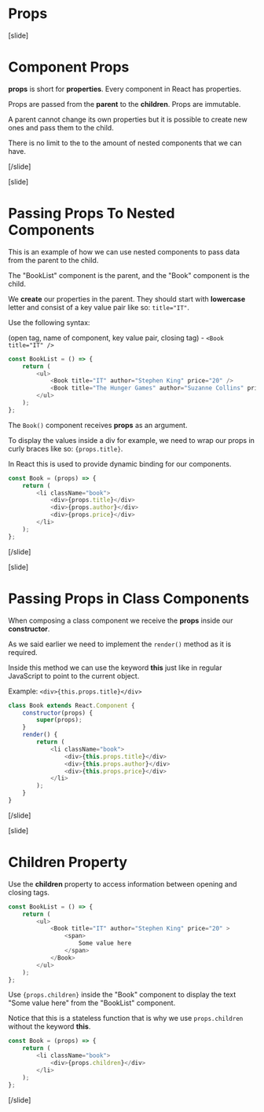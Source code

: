 # Props

[slide]

# Component Props

**props** is short for **properties**. Every component in React has properties.

Props are passed from the **parent** to the **children**. Props are immutable.

A parent cannot change its own properties but it is possible to create new ones and pass them to the child.

There is no limit to the to the amount of nested components that we can have.

[/slide]

[slide]

# Passing Props To Nested Components

This is an example of how we can use nested components to pass data from the parent to the child.

The "BookList" component is the parent, and the "Book" component is the child.

We **create** our properties in the parent. They should start with **lowercase** letter and consist of a key value pair like so: `title="IT"`.

Use the following syntax: 

(open tag, name of component, key value pair, closing tag) - `<Book title="IT" />`

```js
const BookList = () => {
    return (
        <ul>
            <Book title="IT" author="Stephen King" price="20" />
            <Book title="The Hunger Games" author="Suzanne Collins" price="10" />
        </ul>
    );
};
```

The `Book()` component receives **props** as an argument.

To display the values inside a div for example, we need to wrap our props in curly braces like so: `{props.title}`.

In React this is used to provide dynamic binding for our components.

```js
const Book = (props) => {
    return (
        <li className="book">
            <div>{props.title}</div>
            <div>{props.author}</div>
            <div>{props.price}</div>
        </li>
    );
};
```

[/slide]

[slide]

# Passing Props in Class Components

When composing a class component we receive the **props** inside our **constructor**.

As we said earlier we need to implement the `render()` method as it is required.

Inside this method we can use the keyword **this** just like in regular JavaScript to point to the current object.

Example: `<div>{this.props.title}</div>`

```js
class Book extends React.Component {
    constructor(props) {
        super(props);
    }
    render() {
        return (
            <li className="book">
                <div>{this.props.title}</div>
                <div>{this.props.author}</div>
                <div>{this.props.price}</div>
            </li>
        );
    }
}
```

[/slide]

[slide]

# Children Property

Use the **children** property to access information between opening and closing tags.

```js
const BookList = () => {
    return (
        <ul>
            <Book title="IT" author="Stephen King" price="20" >
                <span>
                    Some value here
                </span> 
            </Book>
        </ul>
    );
};
```

Use `{props.children}` inside the "Book" component to display the text "Some value here" from the "BookList" component.

Notice that this is a stateless function that is why we use `props.children` without the keyword **this**.

```js
const Book = (props) => {
    return (
        <li className="book">
            <div>{props.children}</div>
        </li>
    );
};
```

[/slide]